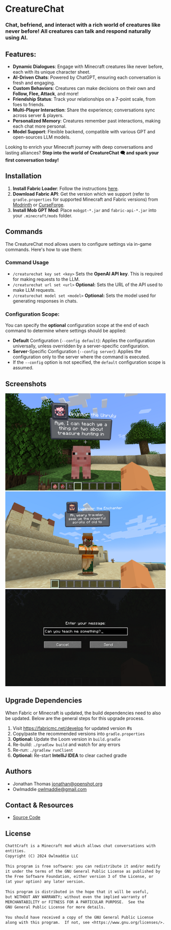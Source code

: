 # CreatureChat

### Chat, befriend, and interact with a rich world of creatures like never before! All creatures can talk and respond naturally using AI. 

## Features:
- **Dynamic Dialogues**: Engage with Minecraft creatures like never before, each with its unique character sheet.
- **AI-Driven Chats**: Powered by ChatGPT, ensuring each conversation is fresh and engaging.
- **Custom Behaviors**: Creatures can make decisions on their own and **Follow, Flee, Attack**, and more!
- **Friendship Status**: Track your relationships on a 7-point scale, from foes to friends.
- **Multi-Player Interaction**: Share the experience; conversations sync across server & players.
- **Personalized Memory**: Creatures remember past interactions, making each chat more personal.
- **Model Support**: Flexible backend, compatible with various GPT and open-sources LLM models.

Looking to enrich your Minecraft journey with deep conversations and lasting alliances?
**Step into the world of CreatureChat 🗨 and spark your first conversation today!**

## Installation
1. **Install Fabric Loader**: Follow the instructions [here](https://fabricmc.net/use/).
2. **Download Fabric API**: Get the version which we support (refer to `gradle.properties` for supported Minecraft and Fabric versions)
   from [Modrinth](https://modrinth.com/mod/fabric-api)
   or [CurseForge](https://www.curseforge.com/minecraft/mc-mods/fabric-api).
3. **Install Mob GPT Mod**: Place `mobgpt-*.jar` and `fabric-api-*.jar` into your `.minecraft/mods`
   folder.

## Commands
The CreatureChat mod allows users to configure settings via in-game commands. Here's how to use them:

### Command Usage
- `/creaturechat key set <key>`
  Sets the **OpenAI API key**. This is required for making requests to the LLM.
- `/creaturechat url set <url>`
  **Optional:** Sets the URL of the API used to make LLM requests.
- `/creaturechat model set <model>`
  **Optional:** Sets the model used for generating responses in chats.

### Configuration Scope:
  You can specify the **optional** configuration scope at the end of each command to determine where settings should be applied:

- **Default** Configuration (`--config default`):
  Applies the configuration universally, unless overridden by a server-specific configuration.
- **Server**-Specific Configuration (`--config server`):
  Applies the configuration only to the server where the command is executed.
- If the `--config` option is not specified, the `default` configuration scope is assumed.

## Screenshots
![Pig Teaching Player](src/main/resources/assets/mobgpt/screenshots/pig-teaching.png "Pig Teaching Player")
![Villager Greeting Player](src/main/resources/assets/mobgpt/screenshots/villager_greeting.png "Villager Greeting Player")
![Chat User-Interface](src/main/resources/assets/mobgpt/screenshots/chat-ui.png "Chat User-Interface")

## Upgrade Dependencies

When Fabric or Minecraft is updated, the build dependencies need to also
be updated. Below are the general steps for this upgrade process.

1. Visit https://fabricmc.net/develop for updated version #s
2. Copy/paste the recommended versions into `gradle.properties`
3. **Optional:** Update the Loom version in `build.gradle` 
4. Re-build: `./gradlew build` and watch for any errors
5. Re-run: `./gradlew runClient`
6. **Optional:** Re-start **IntelliJ IDEA** to clear cached gradle

## Authors

- Jonathan Thomas <jonathan@openshot.org>
- Owlmaddie <owlmaddie@gmail.com>

## Contact & Resources

- [Source Code](http://gitlab.openshot.org/minecraft/mobgpt)

## License

    ChattCraft is a Minecraft mod which allows chat conversations with entities.
    Copyright (C) 2024 Owlmaddie LLC

    This program is free software: you can redistribute it and/or modify
    it under the terms of the GNU General Public License as published by
    the Free Software Foundation, either version 3 of the License, or
    (at your option) any later version.

    This program is distributed in the hope that it will be useful,
    but WITHOUT ANY WARRANTY; without even the implied warranty of
    MERCHANTABILITY or FITNESS FOR A PARTICULAR PURPOSE.  See the
    GNU General Public License for more details.

    You should have received a copy of the GNU General Public License
    along with this program.  If not, see <https://www.gnu.org/licenses/>.